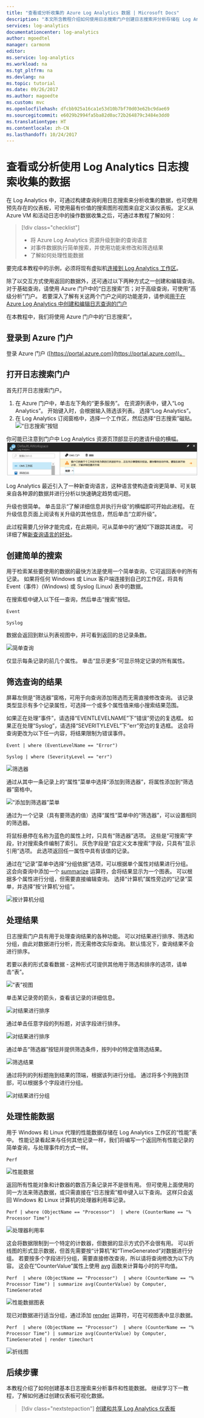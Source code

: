 ```yaml
---
title: "查看或分析收集的 Azure Log Analytics 数据 | Microsoft Docs"
description: "本文所含教程介绍如何使用日志搜索门户创建日志搜索并分析存储在 Log Analytics 资源中的数据。  本教程包括运行一些简单的查询，返回不同类型的数据和分析结果。"
services: log-analytics
documentationcenter: log-analytics
author: mgoedtel
manager: carmonm
editor: 
ms.service: log-analytics
ms.workload: na
ms.tgt_pltfrm: na
ms.devlang: na
ms.topic: tutorial
ms.date: 09/26/2017
ms.author: magoedte
ms.custom: mvc
ms.openlocfilehash: dfcbb925a16ca1e53d10b7bf70d03e62bc9dae69
ms.sourcegitcommit: e6029b2994fa5ba82d0ac72b264879c3484e3dd0
ms.translationtype: HT
ms.contentlocale: zh-CN
ms.lasthandoff: 10/24/2017
---
```

# <a name="view-or-analyze-data-collected-with-log-analytics-log-search"></a>查看或分析使用 Log Analytics 日志搜索收集的数据

在 Log Analytics 中，可通过构建查询利用日志搜索来分析收集的数据，也可使用预先存在的仪表板，可使用最有价值的搜索图形视图来自定义该仪表板。  定义从 Azure VM 和活动日志中的操作数据收集之后，可通过本教程了解如何：

> [!div class="checklist"]
> * 将 Azure Log Analytics 资源升级到新的查询语言 
> * 对事件数据执行简单搜索，并使用功能来修改和筛选结果 
> * 了解如何处理性能数据

要完成本教程中的示例，必须将现有虚拟机[连接到 Log Analytics 工作区](log-analytics-quick-collect-azurevm.md)。  

除了以交互方式使用返回的数据外，还可通过以下两种方式之一创建和编辑查询。  对于基础查询，请使用 Azure 门户中的“日志搜索”页；对于高级查询，可使用“高级分析”门户。 若要深入了解有关这两个门户之间的功能差异，请参阅[用于在 Azure Log Analytics 中创建和编辑日志查询的门户](log-analytics-log-search-portals.md)

在本教程中，我们将使用 Azure 门户中的“日志搜索”。 

## <a name="log-in-to-azure-portal"></a>登录到 Azure 门户
登录 Azure 门户 ([https://portal.azure.com](https://portal.azure.com))。 

## <a name="open-the-log-search-portal"></a>打开日志搜索门户 
首先打开日志搜索门户。   

1. 在 Azure 门户中，单击左下角的“更多服务”。 在资源列表中，键入“Log Analytics”。 开始键入时，会根据输入筛选该列表。 选择“Log Analytics”。
2. 在 Log Analytics 订阅窗格中，选择一个工作区，然后选择“日志搜索”磁贴。<br> ![“日志搜索”按钮](media/log-analytics-tutorial-viewdata/azure-portal-01.png)

你可能已注意到门户中 Log Analytics 资源页顶部显示的邀请升级的横幅。<br> ![Azure 门户中的 Log Analytics 升级通知](media/log-analytics-tutorial-viewdata/log-analytics-portal-upgradebanner.png)

Log Analytics 最近引入了一种新查询语言，这种语言使构造查询更简单、可关联来自各种源的数据并进行分析以快速确定趋势或问题。

升级也很简单。  单击显示“了解详细信息并执行升级”的横幅即可开始此进程。  在升级信息页面上阅读有关升级的其他信息，然后单击“立即升级”。

此过程需要几分钟才能完成，在此期间，可从菜单中的“通知”下跟踪其进度。 可详细了解[新查询语言的好处](log-analytics-log-search-upgrade.md#why-the-new-language)。

## <a name="create-a-simple-search"></a>创建简单的搜索
用于检索某些要使用的数据的最快方法是使用一个简单查询，它可返回表中的所有记录。  如果将任何 Windows 或 Linux 客户端连接到自己的工作区，将具有 Event（事件）(Windows) 或 Syslog (Linux) 表中的数据。

在搜索框中键入以下任一查询，然后单击“搜索”按钮。  

```
Event
```
```
Syslog
```

数据会返回到默认列表视图中，并可看到返回的总记录条数。

![简单查询](media/log-analytics-tutorial-viewdata/log-analytics-portal-eventlist-01.png)

仅显示每条记录的前几个属性。  单击“显示更多”可显示特定记录的所有属性。

## <a name="filter-results-of-the-query"></a>筛选查询的结果
屏幕左侧是“筛选器”窗格，可用于向查询添加筛选而无需直接修改查询。  该记录类型显示有多个记录属性，可选择一个或多个属性值来缩小搜索结果范围。

如果正在处理“事件”，请选择“EVENTLEVELNAME”下“错误”旁边的复选框。   如果正在处理“Syslog”，请选择“SEVERITYLEVEL”下“err”旁边的复选框。  这会将查询更改为以下任一内容，将结果限制为错误事件。

```
Event | where (EventLevelName == "Error")
```
```
Syslog | where (SeverityLevel == "err")
```

![筛选器](media/log-analytics-tutorial-viewdata/log-analytics-portal-eventlist-02.png)

通过从其中一条记录上的“属性”菜单中选择“添加到筛选器”，将属性添加到“筛选器”窗格中。

![“添加到筛选器”菜单](media/log-analytics-tutorial-viewdata/log-analytics-portal-eventlist-03.png)

通过为一个记录（具有要筛选的值）选择“属性”菜单中的“筛选器”，可以设置相同的筛选器。  

将鼠标悬停在名称为蓝色的属性上时，只具有“筛选器”选项。  这些是“可搜索”字段，针对搜索条件编制了索引。  灰色字段是“自定义文本搜索”字段，只具有“显示引用”选项。  此选项返回任一属性中具有该值的记录。

通过在“记录”菜单中选择“分组依据”选项，可以根据单个属性对结果进行分组。  这会向查询中添加一个 [summarize](https://docs.loganalytics.io/docs/Language-Reference/Tabular-operators/summarize-operator) 运算符，会将结果显示为一个图表。  可以根据多个属性进行分组，但需要直接编辑查询。  选择“计算机”属性旁边的“记录”菜单，并选择“按‘计算机’分组”。  

![按计算机分组](media/log-analytics-tutorial-viewdata/log-analytics-portal-eventlist-04.png)

## <a name="work-with-results"></a>处理结果
日志搜索门户具有用于处理查询结果的各种功能。  可以对结果进行排序、筛选和分组，由此对数据进行分析，而无需修改实际查询。  默认情况下，查询结果不会进行排序。

若要以表的形式查看数据 - 这种形式可提供其他用于筛选和排序的选项，请单击“表”。  

![“表”视图](media/log-analytics-tutorial-viewdata/log-search-portal-table-01.png)

单击某记录旁的箭头，查看该记录的详细信息。

![对结果进行排序](media/log-analytics-tutorial-viewdata/log-search-portal-table-02.png)

通过单击任意字段的列标题，对该字段进行排序。

![对结果进行排序](media/log-analytics-tutorial-viewdata/log-search-portal-table-03.png)

通过单击“筛选器”按钮并提供筛选条件，按列中的特定值筛选结果。

![筛选结果](media/log-analytics-tutorial-viewdata/log-search-portal-table-04.png)

通过将列的列标题拖到结果的顶端，根据该列进行分组。  通过将多个列拖到顶部，可以根据多个字段进行分组。

![对结果进行分组](media/log-analytics-tutorial-viewdata/log-search-portal-table-05.png)


## <a name="work-with-performance-data"></a>处理性能数据
用于 Windows 和 Linux 代理的性能数据存储在 Log Analytics 工作区的“性能”表中。  性能记录看起来与任何其他记录一样，我们将编写一个返回所有性能记录的简单查询，与处理事件的方式一样。

```
Perf
```

![性能数据](media/log-analytics-tutorial-viewdata/log-analytics-portal-perfsearch-01.png)

返回所有性能对象和计数器的数百万条记录并不是很有用。  但可使用上面使用的同一方法来筛选数据，或只需直接在“日志搜索”框中键入以下查询。  这样只会返回 Windows 和 Linux 计算机的处理器利用率记录。

```
Perf | where (ObjectName == "Processor")  | where (CounterName == "% Processor Time")
```

![处理器利用率](media/log-analytics-tutorial-viewdata/log-analytics-portal-perfsearch-02.png)

这会将数据限制到一个特定的计数器，但数据的显示方式仍不会很有用。  可以折线图的形式显示数据，但首先需要按“计算机”和“TimeGenerated”对数据进行分组。  若要按多个字段进行分组，需要直接修改查询，所以请将查询修改为以下内容。  这会在“CounterValue”属性上使用 [avg](https://docs.loganalytics.io/docs/Language-Reference/Aggregation-functions/avg()) 函数来计算每小时的平均值。

```
Perf  | where (ObjectName == "Processor")  | where (CounterName == "% Processor Time") | summarize avg(CounterValue) by Computer, TimeGenerated
```

![性能数据图表](media/log-analytics-tutorial-viewdata/log-analytics-portal-perfsearch-03.png)

现已对数据进行适当分组，通过添加 [render](https://docs.loganalytics.io/docs/Language-Reference/Tabular-operators/render-operator) 运算符，可在可视图表中显示数据。  

```
Perf  | where (ObjectName == "Processor")  | where (CounterName == "% Processor Time") | summarize avg(CounterValue) by Computer, TimeGenerated | render timechart
```

![折线图](media/log-analytics-tutorial-viewdata/log-analytics-portal-linechart-01.png)

## <a name="next-steps"></a>后续步骤
本教程介绍了如何创建基本日志搜索来分析事件和性能数据。  继续学习下一教程，了解如何通过创建仪表板可视化数据。

> [!div class="nextstepaction"]
> [创建和共享 Log Analytics 仪表板](log-analytics-tutorial-dashboards.md)